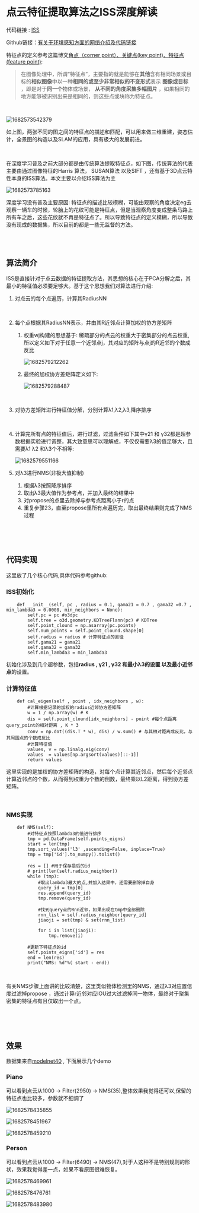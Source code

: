 # 点云特征提取算法之ISS深度解读

代码链接 : [ISS](https://github.com/Victor94-king/ComputerVersion/blob/main/%E7%82%B9%E4%BA%91%E8%A7%86%E8%A7%89%E6%84%9F%E7%9F%A5/%E7%9B%AE%E6%A0%87%E6%A3%80%E6%B5%8B%E4%BB%BB%E5%8A%A1/ISS/ISS.py)

Github链接：[有关于环境感知方面的网络介绍及代码链接](https://github.com/Victor94-king/ComputerVersion)


特征点的定义参考这篇博文[角点（corner point）、关键点(key point)、特征点(feature point)](https://blog.csdn.net/yizhang_ml/article/details/86994193):

> 在图像处理中，所谓“特征点”，主要指的就是能够在**其他**含有相同场景或目标的**相似图像**中以一种**相同的或至少非常相似的不变形式**表示 **图像或目标** ，即是对于**同一个**物体或场景， **从不同的角度采集多幅图片** ，如果相同的地方能够被识别出来是相同的，则这些点或块称为特征点。

<br />

![1682573542379](https://file+.vscode-resource.vscode-cdn.net/e%3A/%E6%B7%B1%E8%93%9D%E5%AD%A6%E9%99%A2/%E6%B7%B1%E8%93%9D%E5%AD%A6%E9%99%A2_%E7%82%B9%E4%BA%91/hw7/image/report/1682573542379.png)

如上图，两张不同的图之间的特征点的描述和匹配，可以用来做三维重建，姿态估计，全景图的构造以及SLAM的应用，具有极大的发展前进。

<br />

在深度学习普及之前大部分都是由传统算法提取特征点，如下图，传统算法的代表主要由通过图像特征的Harris 算法， SUSAN算法 以及SIFT ，还有基于3D点云特性本身的ISS算法。本文主要以介绍ISS算法为主

![1682573785163](https://file+.vscode-resource.vscode-cdn.net/e%3A/%E6%B7%B1%E8%93%9D%E5%AD%A6%E9%99%A2/%E6%B7%B1%E8%93%9D%E5%AD%A6%E9%99%A2_%E7%82%B9%E4%BA%91/hw7/image/report/1682573785163.png)

深度学习没有普及主要原因: 特征点的描述比较模糊，可能由观察的角度决定eg去观察一辆车的时候，轮胎上的花纹可能是特征点，但是当观察角度变成整条马路上所有车之后，这些花纹就不再是特征点了。所以导致特征点的定义模糊，所以导致没有现成的数据集，所以目前的都是一些无监督的方法。

<br />

<br />

## 算法简介

ISS是直接针对于点云数据的特征提取方法，其思想的核心在于PCA分解之后，其最小的特征值必须要足够大。基于这个思想我们对算法进行介绍:

1. 对点云的每个点遍历，计算其RadiusNN

   <br />
2. 每个点根据其RadiusNN表示，并由其R近邻点计算加权的协方差矩阵

   1. 权重wj构建的思想基于: 稀疏部分的点云的权重大于密集部分的点云权重,所以定义如下对于任意一个近邻点j，其对应的矩阵与点j的R近邻的个数成反比

      ![1682579212262](https://file+.vscode-resource.vscode-cdn.net/e%3A/%E6%B7%B1%E8%93%9D%E5%AD%A6%E9%99%A2/%E6%B7%B1%E8%93%9D%E5%AD%A6%E9%99%A2_%E7%82%B9%E4%BA%91/hw7/image/report/1682579212262.png)
   2. 最终的加权协方差矩阵定义如下:

      ![1682579288487](https://file+.vscode-resource.vscode-cdn.net/e%3A/%E6%B7%B1%E8%93%9D%E5%AD%A6%E9%99%A2/%E6%B7%B1%E8%93%9D%E5%AD%A6%E9%99%A2_%E7%82%B9%E4%BA%91/hw7/image/report/1682579288487.png)

      <br />
3. 对协方差矩阵进行特征值分解，分别计算λ1,λ2,λ3,降序排序

   <br />
4. 计算完所有点的特征值后，进行过滤，过滤条件如下其中γ21 和 γ32都是超参数根据实验进行调整，其大致意思可以理解成，不仅仅需要λ3的值足够大，且需要λ1 λ2 和λ3个不相等:

   ![1682579551166](https://file+.vscode-resource.vscode-cdn.net/e%3A/%E6%B7%B1%E8%93%9D%E5%AD%A6%E9%99%A2/%E6%B7%B1%E8%93%9D%E5%AD%A6%E9%99%A2_%E7%82%B9%E4%BA%91/hw7/image/report/1682579551166.png)
5. 对λ3进行NMS(非极大值抑制)

   1. 根据λ3按照降序排序
   2. 取出λ3最大值作为参考点，并加入最终的结果中
   3. 对propose的点里去除掉与参考点距离小于r的点
   4. 重复步骤23，直至propose里所有点遍历完，取出最终结果则完成了NMS过程

<br />

<br />

<br />

## 代码实现

这里放了几个核心代码,具体代码参考github:

### ISS初始化

```
    def __init__(self, pc , radius = 0.1, gama21 = 0.7 , gama32 =0.7 , min_lambda3 = 0.0008, min_neighbors = None):
        self.pc = pc #o3dpc
        self.tree = o3d.geometry.KDTreeFlann(pc) # KDTree
        self.point_clound = np.asarray(pc.points) 
        self.num_points = self.point_clound.shape[0]
        self.radius = radius # 计算特征点的直径
        self.gama21 = gama21
        self.gama32 = gama32
        self.min_lambda3 = min_lambda3
```

初始化涉及到几个超参数，包括**radius , γ21 , γ32 和最小λ3的设置 以及最小近邻点**的设置。

### 计算特征值

```
    def cal_eigen(self , point , idx_neighbors , w):
        #计算根据记录的加权的radius近邻协方差矩阵
        w = 1 / np.array(w) # K
        dis = self.point_clound[idx_neighbors] - point #每个点距离query_point的相对距离 , K * 3
        conv = np.dot((dis.T * w), dis) / w.sum() # 与其相对距离成反比，与其周围点的个数成反比
        #计算特征值
        values, v = np.linalg.eig(conv)
        values  = values[np.argsort(values)[::-1]]
        return values
```

这里实现的是加权的协方差矩阵的构造，对每个点计算其近邻点，然后每个近邻点计算近邻点的个数，从而得到权重为个数的倒数，最终乘以L2距离，得到协方差矩阵。

<br />

### NMS实现

```
    def NMS(self):
        #对特征点按照lambda3的值进行排序
        tmp = pd.DataFrame(self.points_eigns)
        start = len(tmp)
        tmp.sort_values('l3' ,ascending=False, inplace=True)
        tmp = tmp['id'].to_numpy().tolist()

        res = [] #用于保存最后的id
        # print(len(self.radius_neighbor))
        while (tmp):
            #取出lambda3最大的点,并加入结果中，还需要删除掉自身
            query_id = tmp[0] 
            res.append(query_id)
            tmp.remove(query_id)

            #找到query点的Rnn近邻，如果出现在tmp中全部删除
            rnn_list = self.radius_neighbor[query_id]
            jiaoji = set(tmp) & set(rnn_list) 

            for i in list(jiaoji):
                tmp.remove(i)
  
        #更新下特征点的id
        self.points_eigns['id'] = res
        end = len(res)
        print("NMS: %d"%( start - end))
```

<br />

有关NMS步骤上面讲的比较清楚，这里类似物体检测里的NMS，通过λ3对应置信度过滤掉propose ，通过计算r近邻对应IOU过大过滤掉同一物体，最终对于聚集密集的特征点有且仅取出一个点。

<br />

<br />

<br />

## 效果

数据集来自[modelnet40](https://blog.csdn.net/Shertine/article/details/124091578) , 下面展示几个demo

### Piano

可以看到点云从1000 -> Filter(2950) -> NMS(35),整体效果我觉得还可以,保留的特征点也比较多，参数就不细调了

![1682578435855](image/ISS/1682578435855.png)

![1682578451967](image/ISS/1682578451967.png)


![1682578459210](image/ISS/1682578459210.png)

### Person

可以看到点云从1000 -> Filter(6490) -> NMS(47),对于人这种不是特别规则的形状，效果我觉得差一点，如果不看原图很难恢复。

![1682578469961](image/ISS/1682578469961.png)

![1682578476761](image/ISS/1682578476761.png)


![1682578483980](image/ISS/1682578483980.png)


<br />

<br />

